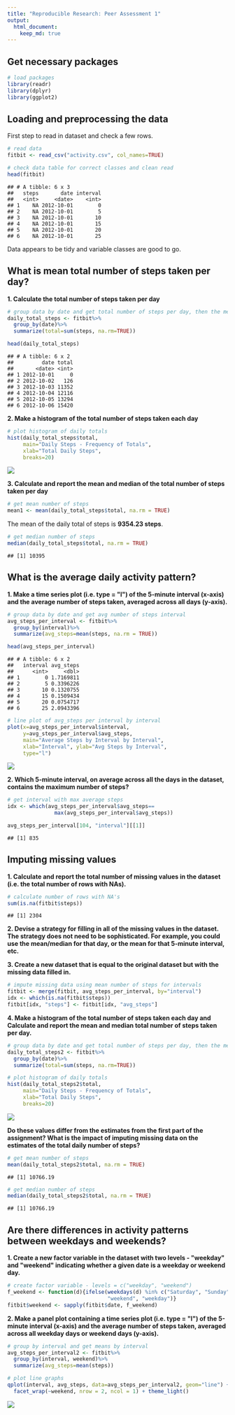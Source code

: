 ```yaml
---
title: "Reproducible Research: Peer Assessment 1"
output: 
  html_document:
    keep_md: true
---
```


## Get necessary packages


```r
# load packages
library(readr)
library(dplyr)
library(ggplot2)
```

## Loading and preprocessing the data

First step to read in dataset and check a few rows.


```r
# read data
fitbit <- read_csv("activity.csv", col_names=TRUE)

# check data table for correct classes and clean read
head(fitbit)
```

```
## # A tibble: 6 x 3
##   steps       date interval
##   <int>     <date>    <int>
## 1    NA 2012-10-01        0
## 2    NA 2012-10-01        5
## 3    NA 2012-10-01       10
## 4    NA 2012-10-01       15
## 5    NA 2012-10-01       20
## 6    NA 2012-10-01       25
```

Data appears to be tidy and variable classes are good to go.

## What is mean total number of steps taken per day?

__1. Calculate the total number of steps taken per day__


```r
# group data by date and get total number of steps per day, then the mean
daily_total_steps <- fitbit%>%
  group_by(date)%>%
  summarize(total=sum(steps, na.rm=TRUE))

head(daily_total_steps)
```

```
## # A tibble: 6 x 2
##         date total
##       <date> <int>
## 1 2012-10-01     0
## 2 2012-10-02   126
## 3 2012-10-03 11352
## 4 2012-10-04 12116
## 5 2012-10-05 13294
## 6 2012-10-06 15420
```


__2. Make a histogram of the total number of steps taken each day__


```r
# plot histogram of daily totals
hist(daily_total_steps$total, 
     main="Daily Steps - Frequency of Totals",
     xlab="Total Daily Steps",
     breaks=20)
```

![](PA1_template_files/figure-html/unnamed-chunk-4-1.png)<!-- -->

__3. Calculate and report the mean and median of the total number of steps taken per day__


```r
# get mean number of steps
mean1 <- mean(daily_total_steps$total, na.rm = TRUE)
```

The mean of the daily total of steps is __9354.23 steps__.



```r
# get median number of steps
median(daily_total_steps$total, na.rm = TRUE)
```

```
## [1] 10395
```

## What is the average daily activity pattern?

__1. Make a time series plot (i.e. type = "l") of the 5-minute interval (x-axis) and the average number of steps taken, averaged across all days (y-axis).__


```r
# group data by date and get avg number of steps interval
avg_steps_per_interval <- fitbit%>%
  group_by(interval)%>%
  summarize(avg_steps=mean(steps, na.rm = TRUE))

head(avg_steps_per_interval)
```

```
## # A tibble: 6 x 2
##   interval avg_steps
##      <int>     <dbl>
## 1        0 1.7169811
## 2        5 0.3396226
## 3       10 0.1320755
## 4       15 0.1509434
## 5       20 0.0754717
## 6       25 2.0943396
```


```r
# line plot of avg_steps per interval by interval
plot(x=avg_steps_per_interval$interval, 
     y=avg_steps_per_interval$avg_steps,
     main="Average Steps by Interval by Interval",
     xlab="Interval", ylab="Avg Steps by Interval",
     type="l")
```

![](PA1_template_files/figure-html/unnamed-chunk-8-1.png)<!-- -->

__2. Which 5-minute interval, on average across all the days in the dataset, contains the maximum number of steps?__


```r
# get interval with max average steps 
idx <- which(avg_steps_per_interval$avg_steps==
               max(avg_steps_per_interval$avg_steps))

avg_steps_per_interval[104, "interval"][[1]]
```

```
## [1] 835
```

## Imputing missing values
__1. Calculate and report the total number of missing values in the dataset (i.e. the total number of rows with NAs).__



```r
# calculate number of rows with NA's
sum(is.na(fitbit$steps))
```

```
## [1] 2304
```

__2. Devise a strategy for filling in all of the missing values in the dataset. The strategy does not need to be sophisticated. For example, you could use the mean/median for that day, or the mean for that 5-minute interval, etc.__

__3. Create a new dataset that is equal to the original dataset but with the missing data filled in.__



```r
# impute missing data using mean number of steps for intervals
fitbit <- merge(fitbit, avg_steps_per_interval, by="interval")
idx <- which(is.na(fitbit$steps))
fitbit[idx, "steps"] <- fitbit[idx, "avg_steps"]
```

__4. Make a histogram of the total number of steps taken each day and Calculate and report the mean and median total number of steps taken per day.__


```r
# group data by date and get total number of steps per day, then the mean
daily_total_steps2 <- fitbit%>%
  group_by(date)%>%
  summarize(total=sum(steps, na.rm=TRUE))
```


```r
# plot histogram of daily totals
hist(daily_total_steps2$total, 
     main="Daily Steps - Frequency of Totals",
     xlab="Total Daily Steps",
     breaks=20)
```

![](PA1_template_files/figure-html/unnamed-chunk-13-1.png)<!-- -->

__Do these values differ from the estimates from the first part of the assignment? What is the impact of imputing missing data on the estimates of the total daily number of steps?__


```r
# get mean number of steps
mean(daily_total_steps2$total, na.rm = TRUE)
```

```
## [1] 10766.19
```


```r
# get median number of steps
median(daily_total_steps2$total, na.rm = TRUE)
```

```
## [1] 10766.19
```


## Are there differences in activity patterns between weekdays and weekends?

__1. Create a new factor variable in the dataset with two levels - "weekday" and "weekend" indicating whether a given date is a weekday or weekend day.__


```r
# create factor variable - levels = c("weekday", "weekend")
f_weekend <- function(d){ifelse(weekdays(d) %in% c("Saturday", "Sunday"),
                                "weekend", "weekday")}
fitbit$weekend <- sapply(fitbit$date, f_weekend)
```

__2. Make a panel plot containing a time series plot (i.e. type = "l") of the 5-minute interval (x-axis) and the average number of steps taken, averaged across all weekday days or weekend days (y-axis).__


```r
# group by interval and get means by interval
avg_steps_per_interval2 <- fitbit%>%
  group_by(interval, weekend)%>%
  summarize(avg_steps=mean(steps))

# plot line graphs
qplot(interval, avg_steps, data=avg_steps_per_interval2, geom="line") +
  facet_wrap(~weekend, nrow = 2, ncol = 1) + theme_light()
```

![](PA1_template_files/figure-html/unnamed-chunk-17-1.png)<!-- -->

